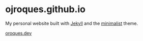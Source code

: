 # ojroques.github.io

My personal website built with [Jekyll](https://github.com/jekyll/jekyll) and
the [minimalist](https://github.com/BDHU/minimalist) theme.

[oroques.dev](https://oroques.dev/)
